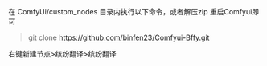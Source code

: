 在 ComfyUi/custom_nodes 目录内执行以下命令，或者解压zip 重启Comfyui即可  

>git clone https://github.com/binfen23/Comfyui-Bffy.git

右键新建节点>缤纷翻译>缤纷翻译
